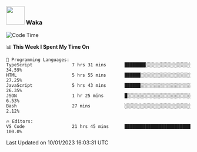 ### <img src="https://media.giphy.com/media/VgCDAzcKvsR6OM0uWg/giphy.gif" width="50"> Waka

  <!--START_SECTION:waka-->
![Code Time](http://img.shields.io/badge/Code%20Time-1%2C165%20hrs%2056%20mins-blue)

📊 **This Week I Spent My Time On** 

```text
💬 Programming Languages: 
TypeScript               7 hrs 31 mins       ████████░░░░░░░░░░░░░░░░░   34.59% 
HTML                     5 hrs 55 mins       ██████░░░░░░░░░░░░░░░░░░░   27.25% 
JavaScript               5 hrs 43 mins       ██████░░░░░░░░░░░░░░░░░░░   26.35% 
JSON                     1 hr 25 mins        █░░░░░░░░░░░░░░░░░░░░░░░░   6.53% 
Bash                     27 mins             ░░░░░░░░░░░░░░░░░░░░░░░░░   2.12%

🔥 Editors: 
VS Code                  21 hrs 45 mins      █████████████████████████   100.0%

```


 Last Updated on 10/01/2023 16:03:31 UTC
<!--END_SECTION:waka-->
